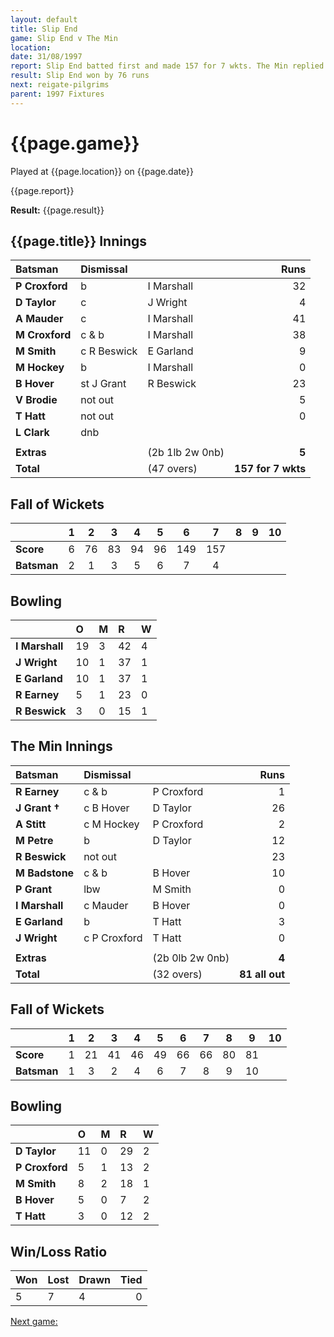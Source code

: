 ```yaml
---
layout: default
title: Slip End
game: Slip End v The Min
location: 
date: 31/08/1997
report: Slip End batted first and made 157 for 7 wkts. The Min replied with 81 all out
result: Slip End won by 76 runs
next: reigate-pilgrims
parent: 1997 Fixtures
---
```


# {{page.game}}

Played at {{page.location}} on {{page.date}}

{{page.report}}

**Result:** {{page.result}}

## {{page.title}} Innings

| Batsman | Dismissal |  | Runs |
|:---|:---|---|---:|
| **P Croxford** | b | I Marshall | 32 |
| **D Taylor** | c | J Wright | 4 |
| **A Mauder** | c | I Marshall | 41 |
| **M Croxford** | c & b | I Marshall | 38 |
| **M Smith** | c R Beswick | E Garland | 9 |
| **M Hockey** | b | I Marshall | 0 |
| **B Hover** | st J Grant | R Beswick | 23 |
| **V Brodie** | not out |  | 5 |
| **T Hatt** | not out |  | 0 |
| **L Clark** | dnb |  |  |
|  |  |  |  |
| **Extras** | | (2b 1lb 2w 0nb) | **5** |
| **Total** | | (47 overs) | **157 for 7 wkts** |

## Fall of Wickets

| | 1 | 2 | 3 | 4 | 5 | 6 | 7 | 8 | 9 | 10 |
|---|:---:|:---:|:---:|:---:|:---:|:---:|:---:|:---:|:---:|:---:|
| **Score** | 6 | 76 | 83 | 94 | 96 | 149 | 157 |  |  |  |
| **Batsman** | 2 | 1 | 3 | 5 | 6 | 7 | 4 |  |  |  |

## Bowling

| | O | M | R | W |
|---|:---|:---|:---|:---|
| **I Marshall** | 19 | 3 | 42 | 4 |
| **J Wright** | 10 | 1 | 37 | 1 |
| **E Garland** | 10 | 1 | 37 | 1 |
| **R Earney** | 5 | 1 | 23 | 0 |
| **R Beswick** | 3 | 0 | 15 | 1 |

## The Min Innings

| Batsman | Dismissal |  | Runs |
|:---|:---|---|---:|
| **R Earney** | c & b | P Croxford | 1 |
| **J Grant &#8224;** | c B Hover | D Taylor | 26 |
| **A Stitt** | c M Hockey | P Croxford | 2 |
| **M Petre** | b | D Taylor | 12 |
| **R Beswick** | not out |  | 23 |
| **M Badstone** | c & b | B Hover | 10 |
| **P Grant** | lbw | M Smith | 0 |
| **I Marshall** | c Mauder | B Hover | 0 |
| **E Garland** | b | T Hatt | 3 |
| **J Wright** | c P Croxford | T Hatt | 0 |
|  |  |  |  |
| **Extras** | | (2b 0lb 2w 0nb) | **4** |
| **Total** | | (32 overs) | **81 all out** |

## Fall of Wickets

| | 1 | 2 | 3 | 4 | 5 | 6 | 7 | 8 | 9 | 10 |
|---|:---:|:---:|:---:|:---:|:---:|:---:|:---:|:---:|:---:|:---:|
| **Score** | 1 | 21 | 41 | 46 | 49 | 66 | 66 | 80 | 81 |  |
| **Batsman** | 1 | 3 | 2 | 4 | 6 | 7 | 8 | 9 | 10 |  |

## Bowling

| | O | M | R | W |
|---|:---|:---|:---|:---|
| **D Taylor** | 11 | 0 | 29 | 2 |
| **P Croxford** | 5 | 1 | 13 | 2 |
| **M Smith** | 8 | 2 | 18 | 1 |
| **B Hover** | 5 | 0 | 7 | 2 |
| **T Hatt** | 3 | 0 | 12 | 2 |

## Win/Loss Ratio

| Won | Lost | Drawn | Tied |
|:---|:---|:---|---:|
| 5 | 7 | 4 | 0 |

[Next game:]({{page.next}})